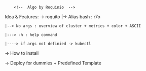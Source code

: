         <!--  Algo by Roquinio  -->

Idea & Features: 
 -> roquito 
    |-> Alias bash : r7o

    |--> No args : overview of cluster + metrics + color + ASCII
    
    |---> -h : help command

    |----> if args not definied -> kubectl


-> How to install

-> Deploy for dummies + Predefined Template




